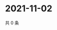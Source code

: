 # 2021-11-02

共 0 条

<!-- BEGIN WEIBO -->
<!-- 最后更新时间 Tue Nov 02 2021 15:11:45 GMT+0800 (China Standard Time) -->

<!-- END WEIBO -->
